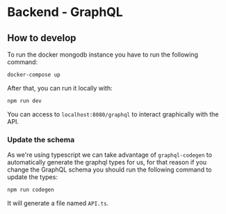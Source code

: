# Backend - GraphQL

## How to develop
To run the docker mongodb instance you have to run the following command:
```bash
docker-compose up
```

After that, you can run it locally with:
```bash
npm run dev
```

You can access to `localhost:8080/graphql` to interact graphically with the API.

### Update the schema
As we're using typescript we can take advantage of `graphql-codegen` to automatically generate the graphql types for us, for that reason if you change the GraphQL schema you should run the following command to update the types:
```bash
npm run codegen
```

It will generate a file named `API.ts`.
